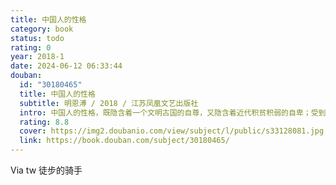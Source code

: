 ```yaml
---
title: 中国人的性格
category: book
status: todo
rating: 0
year: 2018-1
date: 2024-06-12 06:33:44
douban:
  id: "30180465"
  title: 中国人的性格
  subtitle: 明恩溥 / 2018 / 江苏凤凰文艺出版社
  intro: 中国人的性格，既隐含着一个文明古国的自尊，又隐含着近代积贫积弱的自卑；受到过太多的赞美，又受到过太多批评和嘲讽；是很多苦难的根源，又是很多问题的借口，客观理性地理解中国人作为一个整体的特性，对于我们每个人来说，都有着自我了解与彼此了解的意义。
  rating: 8.8
  cover: https://img2.doubanio.com/view/subject/l/public/s33128081.jpg
  link: https://book.douban.com/subject/30180465/
---
```


Via tw 徒步的骑手